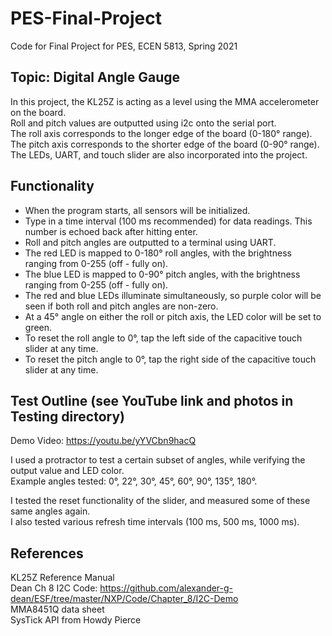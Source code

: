 # PES-Final-Project
Code for Final Project for PES, ECEN 5813, Spring 2021  

## Topic: Digital Angle Gauge  
In this project, the KL25Z is acting as a level using the MMA accelerometer on the board.  
Roll and pitch values are outputted using i2c onto the serial port.  
The roll axis corresponds to the longer edge of the board (0-180° range).  
The pitch axis corresponds to the shorter edge of the board (0-90° range).  
The LEDs, UART, and touch slider are also incorporated into the project.  

## Functionality  
- When the program starts, all sensors will be initialized.  
- Type in a time interval (100 ms recommended) for data readings. This number is echoed back after hitting enter.  
- Roll and pitch angles are outputted to a terminal using UART.  
- The red LED is mapped to 0-180° roll angles, with the brightness ranging from 0-255 (off - fully on).  
- The blue LED is mapped to 0-90° pitch angles, with the brightness ranging from 0-255 (off - fully on).  
- The red and blue LEDs illuminate simultaneously, so purple color will be seen if both roll and pitch angles are non-zero.    
- At a 45° angle on either the roll or pitch axis, the LED color will be set to green.  
- To reset the roll angle to 0°, tap the left side of the capacitive touch slider at any time.  
- To reset the pitch angle to 0°, tap the right side of the capacitive touch slider at any time.  

## Test Outline (see YouTube link and photos in Testing directory)  

Demo Video: https://youtu.be/yYVCbn9hacQ  

I used a protractor to test a certain subset of angles, while verifying the output value and LED color.  
Example angles tested: 0°, 22°, 30°, 45°, 60°, 90°, 135°, 180°.  

I tested the reset functionality of the slider, and measured some of these same angles again.  
I also tested various refresh time intervals (100 ms, 500 ms, 1000 ms).  

## References
KL25Z Reference Manual  
Dean Ch 8 I2C Code: https://github.com/alexander-g-dean/ESF/tree/master/NXP/Code/Chapter_8/I2C-Demo  
MMA8451Q data sheet  
SysTick API from Howdy Pierce  
